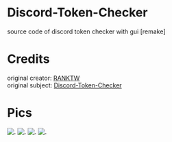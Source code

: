 # Discord-Token-Checker
source code of discord token checker with gui [remake]

# Credits

original creator: [RANKTW](https://github.com/RANKTW)<br>
original subject: [Discord-Token-Checker](https://github.com/RANKTW/Discord-Token-Checker)

# Pics

![.](https://user-images.githubusercontent.com/37373560/73079022-6b3d0d80-3efe-11ea-9dd3-64b23dd78555.png)
![.](https://file.coffee/u/74O8vJrOqL.gif)
![.](https://file.coffee/u/ug2VXgrHz.gif)
![.](https://file.coffee/u/1W0Euej9S9.png)

